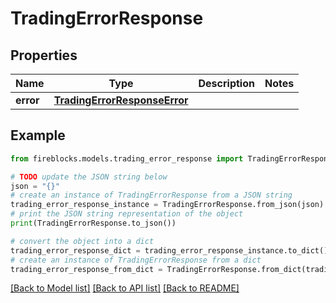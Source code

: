 # TradingErrorResponse


## Properties

Name | Type | Description | Notes
------------ | ------------- | ------------- | -------------
**error** | [**TradingErrorResponseError**](TradingErrorResponseError.md) |  | 

## Example

```python
from fireblocks.models.trading_error_response import TradingErrorResponse

# TODO update the JSON string below
json = "{}"
# create an instance of TradingErrorResponse from a JSON string
trading_error_response_instance = TradingErrorResponse.from_json(json)
# print the JSON string representation of the object
print(TradingErrorResponse.to_json())

# convert the object into a dict
trading_error_response_dict = trading_error_response_instance.to_dict()
# create an instance of TradingErrorResponse from a dict
trading_error_response_from_dict = TradingErrorResponse.from_dict(trading_error_response_dict)
```
[[Back to Model list]](../README.md#documentation-for-models) [[Back to API list]](../README.md#documentation-for-api-endpoints) [[Back to README]](../README.md)


